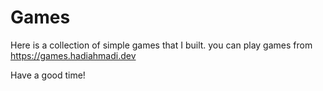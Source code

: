 # Games

Here is a collection of simple games that I built.
you can play games from https://games.hadiahmadi.dev

Have a good time!
